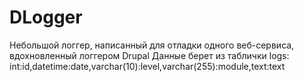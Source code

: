 # DLogger
Небольшой логгер, написанный для отладки одного веб-сервиса, вдохновленный логгером Drupal
Данные берет из таблички logs: int:id,datetime:date,varchar(10):level,varchar(255):module,text:text
